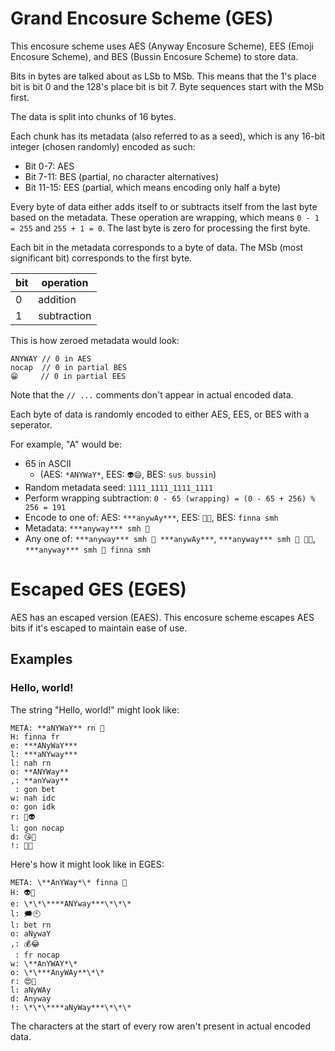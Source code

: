 # Grand Encosure Scheme (GES)

This encosure scheme uses AES (Anyway Encosure Scheme), EES (Emoji Encosure Scheme), and BES (Bussin Encosure Scheme) to store data.

Bits in bytes are talked about as LSb to MSb.
This means that the 1's place bit is bit 0 and the 128's place bit is bit 7.
Byte sequences start with the MSb first.

The data is split into chunks of 16 bytes.

Each chunk has its metadata (also referred to as a seed), which is any 16-bit integer (chosen randomly) encoded as such:
- Bit 0-7: AES
- Bit 7-11: BES (partial, no character alternatives)
- Bit 11-15: EES (partial, which means encoding only half a byte)

Every byte of data either adds itself to or subtracts itself from the last byte based on the metadata. These operation are wrapping, which means `0 - 1 = 255` and `255 + 1 = 0`. The last byte is zero for processing the first byte.

Each bit in the metadata corresponds to a byte of data. The MSb (most significant bit) corresponds to the first byte.

| bit | operation   |
| --- | ----------- |
| 0   | addition    |
| 1   | subtraction |

This is how zeroed metadata would look:
```
ANYWAY // 0 in AES
nocap  // 0 in partial BES
😁     // 0 in partial EES
```

Note that the `// ...` comments don't appear in actual encoded data.

Each byte of data is randomly encoded to either AES, EES, or BES with a seperator.

For example, "A" would be:
- 65 in ASCII
    - (AES: `*ANYWaY*`, EES: `👽😄`, BES: `sus bussin`)
- Random metadata seed: `1111_1111_1111_1111`
- Perform wrapping subtraction: `0 - 65 (wrapping) = (0 - 65 + 256) % 256 = 191`
- Encode to one of: AES: `***anywAy***`, EES: `🥽📣`, BES: `finna smh`
- Metadata: `***anyway*** smh 📣`
- Any one of: `***anyway*** smh 📣 ***anywAy***`, `***anyway*** smh 📣 🥽📣`, `***anyway*** smh 📣 finna smh`

# Escaped GES (EGES)

AES has an escaped version (EAES). This encosure scheme escapes AES bits if it's escaped to maintain ease of use.

## Examples

### Hello, world!

The string "Hello, world!" might look like:
```
META: **aNYWaY** rn 🔦
H: finna fr
e: ***ANyWaY***
l: ***aNYway***
l: nah rn
o: **ANYWay**
,: **anYway**
 : gon bet
w: nah idc
o: gon idk
r: 🦷👽
l: gon nocap
d: 😘🤖
!: 🤖🦠
```

Here's how it might look like in EGES:
```
META: \**AnYWay*\* finna 🐢
H: 👽🎨
e: \*\*\****ANYway***\*\*\*
l: 🗯🕙
l: bet rn
o: aNywaY
,: 💰😂
 : fr nocap
w: \**AnYWAY*\*
o: \*\***AnyWAy**\*\*
r: 😍💯
l: aNyWAy
d: Anyway
!: \*\*\****aNyWay***\*\*\*
```

The characters at the start of every row aren't present in actual encoded data.